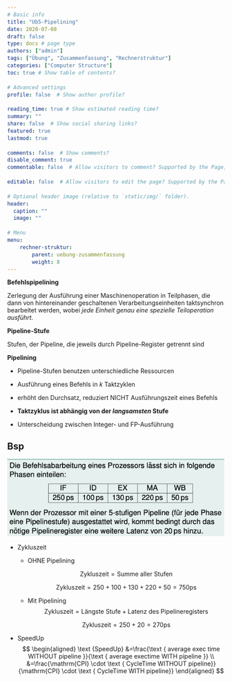 ```yaml
---
# Basic info
title: "Ub5-Pipelining"
date: 2020-07-08
draft: false
type: docs # page type
authors: ["admin"]
tags: ["Übung", "Zusammenfassung", "Rechnerstruktur"]
categories: ["Computer Structure"]
toc: true # Show table of contents?

# Advanced settings
profile: false  # Show author profile?

reading_time: true # Show estimated reading time?
summary: ""
share: false  # Show social sharing links?
featured: true
lastmod: true

comments: false  # Show comments?
disable_comment: true
commentable: false  # Allow visitors to comment? Supported by the Page, Post, and Docs content types.

editable: false  # Allow visitors to edit the page? Supported by the Page, Post, and Docs content types.

# Optional header image (relative to `static/img/` folder).
header:
  caption: ""
  image: ""

# Menu
menu: 
    rechner-struktur:
        parent: uebung-zusammenfassung
        weight: 8
---
```


**Befehlspipelining**

Zerlegung der Ausführung einer Maschinenoperation in Teilphasen, die dann von hintereinander geschaltenen Verarbeitungseinheiten taktsynchron bearbeitet werden, wobei *jede Einheit genau eine spezielle Teiloperation ausführt.*

**Pipeline-Stufe**

Stufen, der Pipeline, die jeweils durch Pipeline-Register getrennt sind

**Pipelining**

- Pipeline-Stufen benutzen unterschiedliche Ressourcen
- Ausführung eines Befehls in $k$ Taktzyklen

- erhöht den Durchsatz, reduziert NICHT Ausführungszeit eines Befehls
- **Taktzyklus ist abhängig von der *langsamsten* Stufe**

- Unterscheidung zwischen Integer- und FP-Ausführung



## Bsp

<img src="https://raw.githubusercontent.com/EckoTan0804/upic-repo/master/uPic/截屏2020-07-02%2013.13.37.png" alt="截屏2020-07-02 13.13.37" style="zoom:80%;" />

- Zykluszeit

  - OHNE Pipelining

    $$
    \text{Zykluszeit} = \text{Summe aller Stufen}
    $$
    
    $$
    \text{Zykluszeit} = 250 + 100 + 130 + 220 + 50 = 750 \text{ps}
    $$
    
  - Mit Pipelining
    $$
    \text{Zykluszeit} = \text{Längste Stufe} + \text{Latenz des Pipelineregisters}
    $$
  
    $$
    \text{Zykluszeit} = 250 + 20 = 270 \text{ps}
    $$
  
    

- SpeedUp
  $$
  \begin{aligned} \text {SpeedUp} &=\frac{\text { average exec time WITHOUT pipeline }}{\text { average exectime WITH pipeline }} \\ &=\frac{\mathrm{CPI} \cdot \text { CycleTime WITHOUT pipeline}}{\mathrm{CPI} \cdot \text { CycleTime WITH pipeline}} \end{aligned}
  $$
  